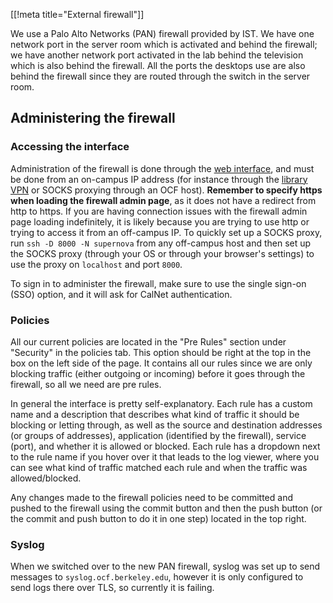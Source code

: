 [[!meta title="External firewall"]]

We use a Palo Alto Networks (PAN) firewall provided by IST. We have one network
port in the server room which is activated and behind the firewall; we have
another network port activated in the lab behind the television which is also
behind the firewall. All the ports the desktops use are also behind the
firewall since they are routed through the switch in the server room.

## Administering the firewall

### Accessing the interface

Administration of the firewall is done through the [web interface][panorama],
and must be done from an on-campus IP address (for instance through the
[library VPN][library-vpn] or SOCKS proxying through an OCF host). **Remember
to specify https when loading the firewall admin page**, as it does not have a
redirect from http to https. If you are having connection issues with the
firewall admin page loading indefinitely, it is likely because you are trying
to use http or trying to access it from an off-campus IP. To quickly set up a
SOCKS proxy, run `ssh -D 8000 -N supernova` from any off-campus host and then
set up the SOCKS proxy (through your OS or through your browser's settings) to
use the proxy on `localhost` and port `8000`.

[panorama]: https://panorama.net.berkeley.edu
[library-vpn]: http://www.lib.berkeley.edu/using-the-libraries/vpn

To sign in to administer the firewall, make sure to use the single sign-on
(SSO) option, and it will ask for CalNet authentication.

### Policies

All our current policies are located in the "Pre Rules" section under
"Security" in the policies tab. This option should be right at the top in the
box on the left side of the page. It contains all our rules since we are only
blocking traffic (either outgoing or incoming) before it goes through the
firewall, so all we need are pre rules.

In general the interface is pretty self-explanatory. Each rule has a custom
name and a description that describes what kind of traffic it should be
blocking or letting through, as well as the source and destination addresses
(or groups of addresses), application (identified by the firewall), service
(port), and whether it is allowed or blocked. Each rule has a dropdown next to
the rule name if you hover over it that leads to the log viewer, where you can
see what kind of traffic matched each rule and when the traffic was
allowed/blocked.

Any changes made to the firewall policies need to be committed and pushed to
the firewall using the commit button and then the push button (or the commit
and push button to do it in one step) located in the top right.

### Syslog

When we switched over to the new PAN firewall, syslog was set up to send
messages to `syslog.ocf.berkeley.edu`, however it is only configured to send
logs there over TLS, so currently it is failing.
